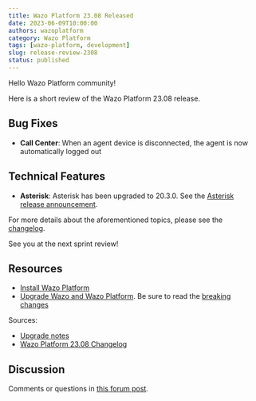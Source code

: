 ```yaml
---
title: Wazo Platform 23.08 Released
date: 2023-06-09T10:00:00
authors: wazoplatform
category: Wazo Platform
tags: [wazo-platform, development]
slug: release-review-2308
status: published
---
```


Hello Wazo Platform community!

Here is a short review of the Wazo Platform 23.08 release.

## Bug Fixes

- **Call Center**: When an agent device is disconnected, the agent is now automatically logged out

## Technical Features

- **Asterisk**: Asterisk has been upgraded to 20.3.0. See the [Asterisk release announcement](https://www.asterisk.org/asterisk-news/asterisk-20-3-0-now-available/).

For more details about the aforementioned topics, please see the [changelog](https://wazo-dev.atlassian.net/issues/?jql=project%3DWAZO%20AND%20fixVersion%3D23.08).

See you at the next sprint review!

<!-- truncate -->

## Resources

- [Install Wazo Platform](/use-cases)
- [Upgrade Wazo and Wazo Platform](/uc-doc/upgrade/). Be sure to read the
  [breaking changes](/uc-doc/upgrade/upgrade_notes#23-08)

Sources:

- [Upgrade notes](/uc-doc/upgrade/upgrade_notes#23-08)
- [Wazo Platform 23.08 Changelog](https://wazo-dev.atlassian.net/issues/?jql=project%3DWAZO%20AND%20fixVersion%3D23.08)

## Discussion

Comments or questions in
[this forum post](https://wazo-platform.discourse.group/t/blog-wazo-platform-23-08-released).
